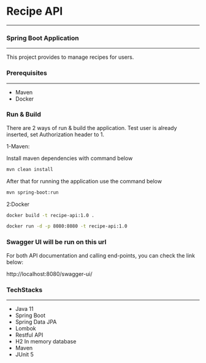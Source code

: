 # Recipe API
___
### Spring Boot Application

---
This project provides to manage recipes for users.

### Prerequisites

---
- Maven
- Docker

### Run & Build
There are 2 ways of run & build the application.
Test user is already inserted, set Authorization header to 1.

1-Maven:

Install maven dependencies with command below

```sh
mvn clean install
```

After that for running the application use the command below

```sh
mvn spring-boot:run
```

2:Docker

```sh
docker build -t recipe-api:1.0 .
```

```sh
docker run -d -p 8080:8080 -t recipe-api:1.0
```




### Swagger UI will be run on this url
For both API documentation and calling end-points, you can check the link below:

http://localhost:8080/swagger-ui/


### TechStacks

---
- Java 11
- Spring Boot
- Spring Data JPA
- Lombok
- Restful API
- H2 In memory database
- Maven
- JUnit 5

